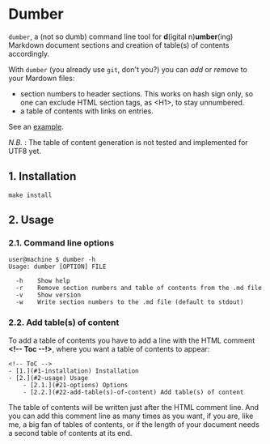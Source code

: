 <h1>Dumber</h1>

`dumber`, a (not so dumb) command line tool for **d**(igital n)**umber**(ing) Markdown document sections and creation of table(s) of contents accordingly.

With `dumber` (you already use `git`, don't you?) you can *add* or *remove* to your Mardown files:

- section numbers to header sections. This works on hash sign only, so one can exclude HTML section tags, as &lt;H1&gt;, to stay unnumbered.
- a table of contents with links on entries.

See an [example](./example.md).

_N.B._ : The table of content generation is not tested and implemented for UTF8 yet.

## 1. Installation

```
make install
```

## 2. Usage

### 2.1. Command line options
```
user@machine $ dumber -h
Usage: dumber [OPTION] FILE

  -h    Show help
  -r    Remove section numbers and table of contents from the .md file
  -v    Show version
  -w    Write section numbers to the .md file (default to stdout)
```

### 2.2. Add table(s) of content

To add a table of contents you have to add a line with the HTML comment **&lt;!-- Toc --!&gt;**, where you want a table of contents to appear:

```
<!-- ToC -->
- [1.](#1-installation) Installation
- [2.](#2-usage) Usage
    - [2.1.](#21-options) Options
    - [2.2.](#22-add-table(s)-of-content) Add table(s) of content
```

The table of contents will be written just after the HTML comment line. And you can add this comment line as many times as you want, if you are, like me, a big fan of tables of contents, or if the length of your document needs a second table of contents at its end.

